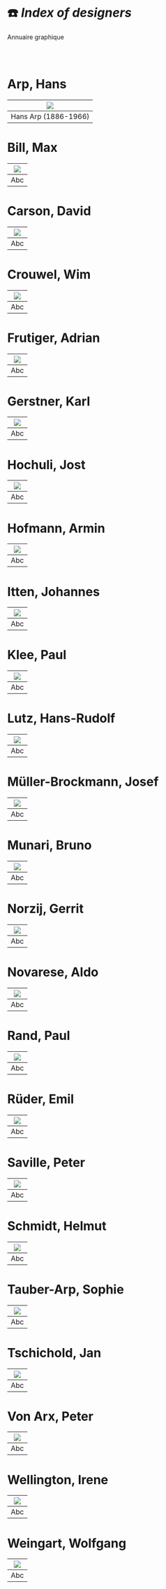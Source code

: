 # ☎️ *Index of designers*
  Annuaire graphique
### &nbsp;



# Arp, Hans

|![](links/Annuaire_Arp_Hans.gif) |
|:---:|
| Hans Arp (1886-1966)           |

# Bill, Max

|![](links/Typo_Semiotic_01.jpg) |
|:---:|
| Abc           |

# Carson, David

|![](links/Typo_Semiotic_01.jpg) |
|:---:|
| Abc           |

# Crouwel, Wim

|![](links/Typo_Semiotic_01.jpg) |
|:---:|
| Abc           |

# Frutiger, Adrian

|![](links/Typo_Semiotic_01.jpg) |
|:---:|
| Abc           |

# Gerstner, Karl

|![](links/Typo_Semiotic_01.jpg) |
|:---:|
| Abc           |

# Hochuli, Jost

|![](links/Typo_Semiotic_01.jpg) |
|:---:|
| Abc           |

# Hofmann, Armin

|![](links/Typo_Semiotic_01.jpg) |
|:---:|
| Abc           |

# Itten, Johannes

|![](links/Typo_Semiotic_01.jpg) |
|:---:|
| Abc           |

# Klee, Paul

|![](links/Typo_Semiotic_01.jpg) |
|:---:|
| Abc           |

# Lutz, Hans-Rudolf

|![](links/Typo_Semiotic_01.jpg) |
|:---:|
| Abc          |

# Müller-Brockmann, Josef

|![](links/Typo_Semiotic_01.jpg) |
|:---:|
| Abc          |

# Munari, Bruno

|![](links/Typo_Semiotic_01.jpg) |
|:---:|
| Abc          |

# Norzij, Gerrit

|![](links/Typo_Semiotic_01.jpg) |
|:---:|
| Abc          |

# Novarese, Aldo

|![](links/Typo_Semiotic_01.jpg) |
|:---:|
| Abc          |

# Rand, Paul

|![](links/Typo_Semiotic_01.jpg) |
|:---:|
| Abc          |

# Rüder, Emil

|![](links/Typo_Semiotic_01.jpg) |
|:---:|
| Abc          |

# Saville, Peter

|![](links/Typo_Semiotic_01.jpg) |
|:---:|
| Abc          |

# Schmidt, Helmut

|![](links/Typo_Semiotic_01.jpg) |
|:---:|
| Abc          |

# Tauber-Arp, Sophie

|![](links/Typo_Semiotic_01.jpg) |
|:---:|
| Abc          |

# Tschichold, Jan

|![](links/Typo_Semiotic_01.jpg) |
|:---:|
| Abc          |

# Von Arx, Peter

|![](links/Typo_Semiotic_01.jpg) |
|:---:|
| Abc           |

# Wellington, Irene

|![](links/Typo_Semiotic_01.jpg) |
|:---:|
| Abc           |

# Weingart, Wolfgang

|![](links/Typo_Semiotic_01.jpg) |
|:---:|
| Abc           |

